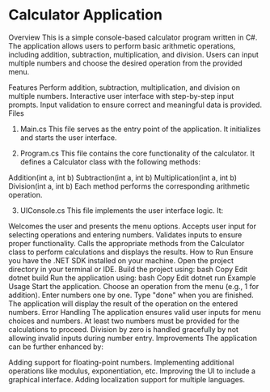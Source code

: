 # Calculator Application
Overview
This is a simple console-based calculator program written in C#. The application allows users to perform basic arithmetic operations, including addition, subtraction, multiplication, and division. Users can input multiple numbers and choose the desired operation from the provided menu.

Features
Perform addition, subtraction, multiplication, and division on multiple numbers.
Interactive user interface with step-by-step input prompts.
Input validation to ensure correct and meaningful data is provided.
Files
1. Main.cs
This file serves as the entry point of the application. It initializes and starts the user interface.

2. Program.cs
This file contains the core functionality of the calculator. It defines a Calculator class with the following methods:

Addition(int a, int b)
Subtraction(int a, int b)
Multiplication(int a, int b)
Division(int a, int b)
Each method performs the corresponding arithmetic operation.

3. UIConsole.cs
This file implements the user interface logic. It:

Welcomes the user and presents the menu options.
Accepts user input for selecting operations and entering numbers.
Validates inputs to ensure proper functionality.
Calls the appropriate methods from the Calculator class to perform calculations and displays the results.
How to Run
Ensure you have the .NET SDK installed on your machine.
Open the project directory in your terminal or IDE.
Build the project using:
bash
Copy
Edit
dotnet build
Run the application using:
bash
Copy
Edit
dotnet run
Example Usage
Start the application.
Choose an operation from the menu (e.g., 1 for addition).
Enter numbers one by one. Type "done" when you are finished.
The application will display the result of the operation on the entered numbers.
Error Handling
The application ensures valid user inputs for menu choices and numbers.
At least two numbers must be provided for the calculations to proceed.
Division by zero is handled gracefully by not allowing invalid inputs during number entry.
Improvements
The application can be further enhanced by:

Adding support for floating-point numbers.
Implementing additional operations like modulus, exponentiation, etc.
Improving the UI to include a graphical interface.
Adding localization support for multiple languages.
